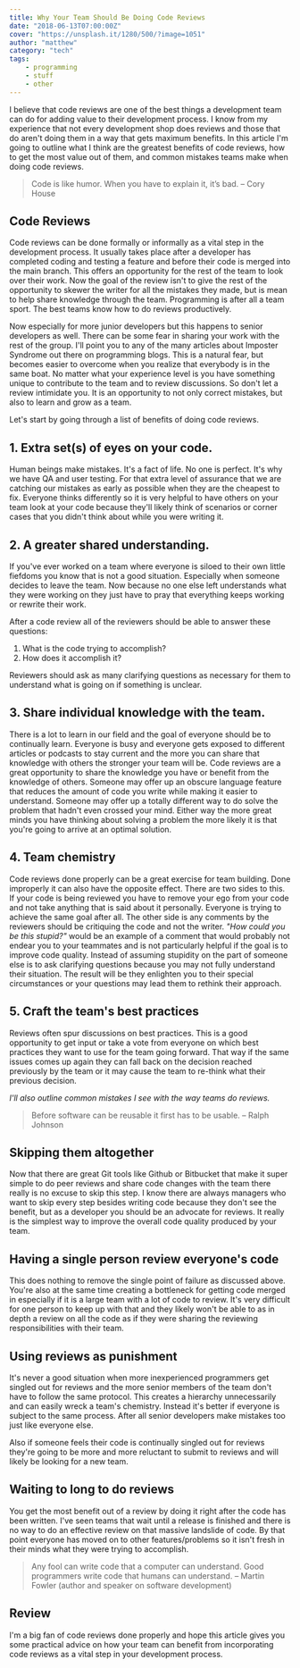 ```yaml
---
title: Why Your Team Should Be Doing Code Reviews
date: "2018-06-13T07:00:00Z"
cover: "https://unsplash.it/1280/500/?image=1051"
author: "matthew"
category: "tech"
tags:
    - programming
    - stuff
    - other
---
```


I believe that code reviews are one of the best things a development team can do for adding value to their development process.  I know from my experience that not every development shop does reviews and those that do aren't doing them in a way that gets maximum benefits.  In this article I'm going to outline what I think are the greatest benefits of code reviews, how to get the most value out of them, and common mistakes teams make when doing code reviews.

> Code is like humor. When you have to explain it, it’s bad. – Cory House

## Code Reviews
Code reviews can be done formally or informally as a vital step in the development process.  It usually takes place after a developer has completed coding and testing a feature and before their code is merged into the main branch.  This offers an opportunity for the rest of the team to look over their work.  Now the goal of the review isn't to give the rest of the opportunity to skewer the writer for all the mistakes they made, but is mean to help share knowledge through the team.  Programming is after all a team sport.  The best teams know how to do reviews productively.

Now especially for more junior developers but this happens to senior developers as well.  There can be some fear in sharing your work with the rest of the group.  I'll point you to any of the many articles about Imposter Syndrome out there on programming blogs.  This is a natural fear, but becomes easier to overcome when you realize that everybody is in the same boat.  No matter what your experience level is you have something unique to contribute to the team and to review discussions.  So don't let a review intimidate you.  It is an opportunity to not only correct mistakes, but also to learn and grow as a team.

Let's start by going through a list of benefits of doing code reviews.

## 1. Extra set(s) of eyes on your code.
Human beings make mistakes.  It's a fact of life.  No one is perfect.  It's why we have QA and user testing.  For that extra level of assurance that we are catching our mistakes as early as possible when they are the cheapest to fix.  Everyone thinks differently so it is very helpful to have others on your team look at your code because they'll likely think of scenarios or corner cases that you didn't think about while you were writing it.  

## 2. A greater shared understanding.
If you've ever worked on a team where everyone is siloed to their own little fiefdoms you know that is not a good situation.  Especially when someone decides to leave the team.  Now because no one else left understands what they were working on they just have to pray that everything keeps working or rewrite their work.

After a code review all of the reviewers should be able to answer these questions:
1. What is the code trying to accomplish?
2. How does it accomplish it?

Reviewers should ask as many clarifying questions as necessary for them to understand what is going on if something is unclear.

## 3. Share individual knowledge with the team.
There is a lot to learn in our field and the goal of everyone should be to continually learn.  Everyone is busy and everyone gets exposed to different articles or podcasts to stay current and the more you can share that knowledge with others the stronger your team will be.  Code reviews are a great opportunity to share the knowledge you have or benefit from the knowledge of others.  Someone may offer up an obscure language feature that reduces the amount of code you write while making it easier to understand.  Someone may offer up a totally different way to do solve the problem that hadn't even crossed your mind.  Either way the more great minds you have thinking about solving a problem the more likely it is that you're going to arrive at an optimal solution.

## 4. Team chemistry
Code reviews done properly can be a great exercise for team building.  Done improperly it can also have the opposite effect.  There are two sides to this.  If your code is being reviewed you have to remove your ego from your code and not take anything that is said about it personally.  Everyone is trying to achieve the same goal after all.  The other side is any comments by the reviewers should be critiquing the code and not the writer.  _"How could you be this stupid?"_ would be an example of a comment that would probably not endear you to your teammates and is not particularly helpful if the goal is to improve code quality.  Instead of assuming stupidity on the part of someone else is to ask clarifying questions because you may not fully understand their situation.  The result will be they enlighten you to their special circumstances or your questions may lead them to rethink their approach.

## 5. Craft the team's best practices
Reviews often spur discussions on best practices.  This is a good opportunity to get input or take a vote from everyone on which best practices they want to use for the team going forward.  That way if the same issues comes up again they can fall back on the decision reached previously by the team or it may cause the team to re-think what their previous decision.

_I'll also outline common mistakes I see with the way teams do reviews._

> Before software can be reusable it first has to be usable. – Ralph Johnson

## Skipping them altogether
Now that there are great Git tools like Github or Bitbucket that make it super simple to do peer reviews and share code changes with the team there really is no excuse to skip this step.  I know there are always managers who want to skip every step besides writing code because they don't see the benefit, but as a developer you should be an advocate for reviews.  It really is the simplest way to improve the overall code quality produced by your team.

## Having a single person review everyone's code
This does nothing to remove the single point of failure as discussed above.  You're also at the same time creating a bottleneck for getting code merged in especially if it is a large team with a lot of code to review.  It's very difficult for one person to keep up with that and they likely won't be able to as in depth a review on all the code as if they were sharing the reviewing responsibilities with their team.

## Using reviews as punishment
It's never a good situation when more inexperienced programmers get singled out for reviews and the more senior members of the team don't have to follow the same protocol.  This creates a hierarchy unnecessarily and can easily wreck a team's chemistry.  Instead it's better if everyone is subject to the same process.  After all senior developers make mistakes too just like everyone else.

Also if someone feels their code is continually singled out for reviews they're going to be more and more reluctant to submit to reviews and will likely be looking for a new team.

## Waiting to long to do reviews
You get the most benefit out of a review by doing it right after the code has been written.  I've seen teams that wait until a release is finished and there is no way to do an effective review on that massive landslide of code.  By that point everyone has moved on to other features/problems so it isn't fresh in their minds what they were trying to accomplish.

> Any fool can write code that a computer can understand. Good programmers write code that humans can understand. – Martin Fowler (author and speaker on software development)

## Review
I'm a big fan of code reviews done properly and hope this article gives you some practical advice on how your team can benefit from incorporating code reviews as a vital step in your development process.